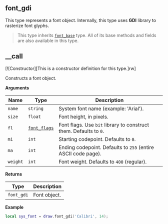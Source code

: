 ## font_gdi

This type represents a font object. Internally, this type uses **GDI** library to rasterize font glyphs.

> This type inherits [`font_base`](/api/draw/managed/font-base "This type represents the base class for font types. You cannot create an instance of this type. Instead, use the children types.") type. All of its base methods and fields are also available in this type.

## __call

[![Constructor][This is a constructor definition for this type.]rw]

Constructs a font object.

**Arguments**

| Name | Type | Description |
| ---- | ---- | ----------- |
| `name` | `string` | System font name (example: 'Arial'). |
| `size` | `float` | Font height, in pixels. |
| `fl` | [`font_flags`](/api/draw/managed/font-base/font-flags "This enum determines which flags a font object should possess. Setting those flags is only possible during type construction.") | Font flags. Use `bit` library to construct them. Defaults to `0`. |
| `mi` | `int` | Starting codepoint. Defaults to `0`. |
| `ma` | `int` | Ending codepoint. Defaults to `255` (entire ASCII code page). |
| `weight` | `int` | Font weight. Defaults to `400` (regular). |

**Returns**

| Type | Description |
| ---- | ----------- |
| `font_gdi` | Font object. |

**Example**

```lua
local sys_font = draw.font_gdi('Calibri', 14);
```